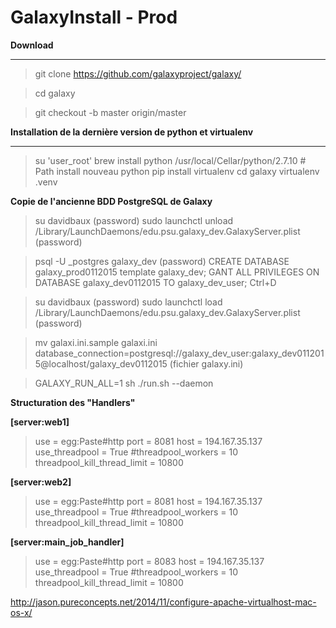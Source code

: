 # GalaxyInstall - Prod

**Download**

***

 > git clone https://github.com/galaxyproject/galaxy/
 
 > cd galaxy
 
 > git checkout -b master origin/master
 
**Installation de la dernière version de python et virtualenv**
 
 
***

 > su 'user_root'
 > brew install python
 > /usr/local/Cellar/python/2.7.10  # Path install nouveau python
 > pip install virtualenv
 > cd galaxy
 > virtualenv .venv

**Copie de l'ancienne BDD PostgreSQL de Galaxy** 

> su davidbaux (password)
> sudo launchctl unload /Library/LaunchDaemons/edu.psu.galaxy_dev.GalaxyServer.plist (password)

> psql -U _postgres galaxy_dev (password)
> CREATE DATABASE galaxy_prod0112015 template galaxy_dev;
> GANT ALL PRIVILEGES ON DATABASE galaxy_dev0112015 TO galaxy_dev_user;
> Ctrl+D

> su davidbaux (password)
> sudo launchctl load /Library/LaunchDaemons/edu.psu.galaxy_dev.GalaxyServer.plist (password)

> mv galaxi.ini.sample galaxi.ini
> database_connection=postgresql://galaxy_dev_user:galaxy_dev0112015@localhost/galaxy_dev0112015
(fichier galaxy.ini)

> GALAXY_RUN_ALL=1 sh ./run.sh --daemon

**Structuration des "Handlers"** 

**[server:web1]** 
> use = egg:Paste#http
> port = 8081
> host = 194.167.35.137
> use_threadpool = True
> \#threadpool_workers = 10
> threadpool_kill_thread_limit = 10800

**[server:web2]**

> use = egg:Paste#http
> port = 8081
> host = 194.167.35.137
> use_threadpool = True
> \#threadpool_workers = 10
> threadpool_kill_thread_limit = 10800

**[server:main_job_handler]** 

> use = egg:Paste#http
> port = 8083
> host = 194.167.35.137
> use_threadpool = True
> \#threadpool_workers = 10
> threadpool_kill_thread_limit = 10800

http://jason.pureconcepts.net/2014/11/configure-apache-virtualhost-mac-os-x/
